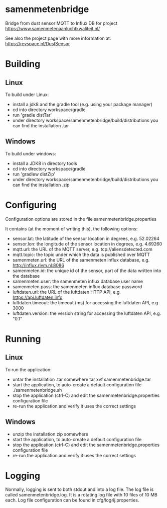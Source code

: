 # samenmetenbridge
Bridge from dust sensor MQTT to Influx DB for project https://www.samenmetenaanluchtkwaliteit.nl/

See also the project page with more information at:
https://revspace.nl/DustSensor

# Building
## Linux
To build under Linux:
* install a jdk8 and the gradle tool (e.g. using your package manager)
* cd into directory workspace/gradle
* run 'gradle distTar'
* under directory workspace/samenmetenbridge/build/distributions you can find the installation .tar 
## Windows
To build under windows:
* install a JDK8 in directory tools
* cd into directory workspace/gradle
* run 'gradlew distZip'
* under directory workspace/samenmetenbridge/build/distributions you can find the installation .zip

# Configuring
Configuration options are stored in the file samenmetenbridge.properties

It contains (at the moment of writing this), the following options:
* sensor.lat: the latitude of the sensor location in degrees, e.g. 52.02264
* sensor.lon: the longitude of the sensor location in degrees, e.g. 4.69260
* mqtt.url: the URL of the MQTT server, e.g. tcp://aliensdetected.com
* mqtt.topic: the topic under which the data is published over MQTT
* samenmeten.url: the URL of the samenmeten influx database, e.g. http://influx.rivm.nl:8086
* samenmeten.id: the unique id of the sensor, part of the data written into the database
* samenmeten.user: the samenmeten influx database user name
* samenmeten.pass: the samenmeten influx database password
* luftdaten.url: the URL of the luftdaten HTTP API, e.g. https://api.luftdaten.info
* luftdaten.timeout: the timeout (ms) for accessing the luftdaten API, e.g 3000
* luftdaten.version: the version string for accessing the luftdaten API, e.g. "0.1"

# Running
## Linux
To run the application:
* untar the installation .tar somewhere
  tar xvf samenmetenbridge.tar
* start the application, to auto-create a default configuration file
  ./samenmetenbridge.sh
* stop the application (ctrl-C) and edit the samenmetenbridge.properties configuration file
* re-run the application and verify it uses the correct settings
## Windows
* unzip the installation zip somewhere
* start the application, to auto-create a default configuration file
* stop the application (ctrl-C) and edit the samenmetenbridge.properties configuration file
* re-run the application and verify it uses the correct settings

# Logging
Normally, logging is sent to both stdout and into a log file.
The log file is called samenmetenbridge.log. It is a rotating log file with 10 files of 10 MB each.
Log file configuration can be found in cfg/log4j.properties.

